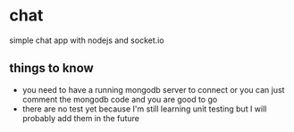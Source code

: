 # chat
simple chat app with nodejs and socket.io

## things to know
 - you need to have a running mongodb server to connect or you can just comment the mongodb code and you are good to go
 - there are no test yet because I'm still learning unit testing but I will probably add them in the future
